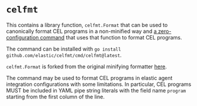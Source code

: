 # `celfmt`

This contains a library function, `celfmt.Format` that can be used to canonically format CEL programs in a non-minified way and [a zero-configuration command](./cmd/celfmt) that uses that function to format CEL programs.

The command can be installed with `go install github.com/elastic/celfmt/cmd/celfmt@latest`.

`celfmt.Format` is forked from the original minifying formatter [here](https://pkg.go.dev/github.com/google/cel-go/parser#Unparse).

The command may be used to format CEL programs in elastic agent integration configurations with some limitations. In particular, CEL programs MUST be included in YAML pipe string literals with the field name `program` starting from the first column of the line.